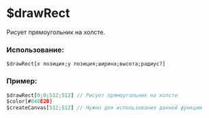 # $drawRect
Рисует прямоугольник на холсте.

### Использование:
```     
$drawRect[x позиция;y позиция;ширина;высота;радиус?]
```

### Пример:

```js
$drawRect[0;0;512;512] // Рисует прямоугольник на холсте
$color[#040E20]
$createCanvas[512;512] // Нужно для использования данной функции
```
